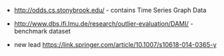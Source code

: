 - http://odds.cs.stonybrook.edu/ - contains Time Series Graph Data
- http://www.dbs.ifi.lmu.de/research/outlier-evaluation/DAMI/ - benchmark dataset


- new lead https://link.springer.com/article/10.1007/s10618-014-0365-y
